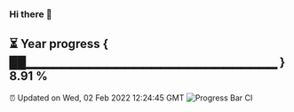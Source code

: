 ### Hi there 👋
⏳ Year progress { ██▁▁▁▁▁▁▁▁▁▁▁▁▁▁▁▁▁▁▁▁▁▁▁▁▁▁▁▁ } 8.91 %
---
⏰ Updated on Wed, 02 Feb 2022 12:24:45 GMT
![Progress Bar CI](https://github.com/liununu/liununu/workflows/Progress%20Bar%20CI/badge.svg)

